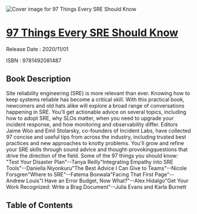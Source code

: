 ![Cover image for 97 Things Every SRE Should Know](https://imgdetail.ebookreading.net/cover/cover/202109/EB9781492081487.jpg)

[97 Things Every SRE Should Know](https://ebookreading.net/view/book/97+Things+Every+SRE+Should+Know-EB9781492081487_1.html "97 Things Every SRE Should Know")
====================================================================================================================

Release Date : 2020/11/01

ISBN : 9781492081487

Book Description
-----------------

Site reliability engineering (SRE) is more relevant than ever. Knowing how to keep systems reliable has become a critical skill. With this practical book, newcomers and old hats alike will explore a broad range of conversations happening in SRE. You'll get actionable advice on several topics, including how to adopt SRE, why SLOs matter, when you need to upgrade your incident response, and how monitoring and observability differ.
Editors Jaime Woo and Emil Stolarsky, co-founders of Incident Labs, have collected 97 concise and useful tips from across the industry, including trusted best practices and new approaches to knotty problems. You'll grow and refine your SRE skills through sound advice and thought-provokingquestions that drive the direction of the field.
Some of the 97 things you should know:
"Test Your Disaster Plan"--Tanya Reilly"Integrating Empathy into SRE Tools"--Daniella Niyonkuru"The Best Advice I Can Give to Teams"--Nicole Forsgren"Where to SRE"--Fatema Boxwala"Facing That First Page"--Andrew Louis"I Have an Error Budget, Now What?"--Alex Hidalgo"Get Your Work Recognized: Write a Brag Document"--Julia Evans and Karla Burnett

Table of Contents
-----------------

